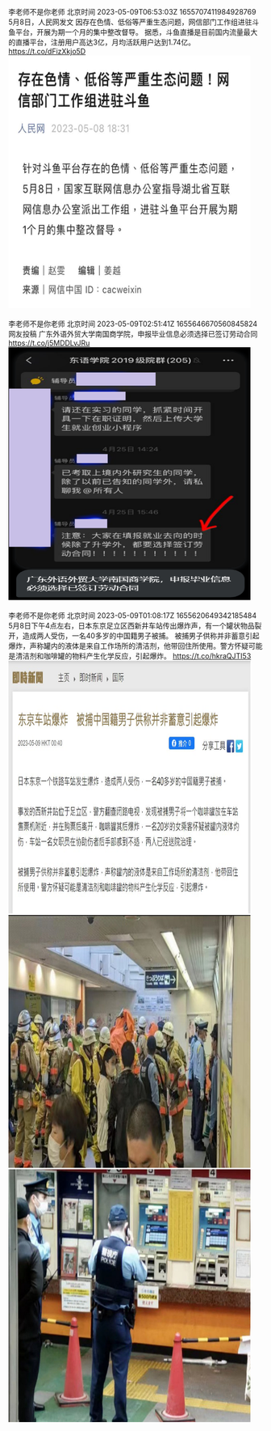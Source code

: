 李老师不是你老师 北京时间 2023-05-09T06:53:03Z 1655707411984928769<br>5月8日，人民网发文
因存在色情、低俗等严重生态问题，网信部门工作组进驻斗鱼平台，开展为期一个月的集中整改督导。
据悉，斗鱼直播是目前国内流量最大的直播平台，注册用户高达3亿，月均活跃用户达到1.74亿。 https://t.co/dFizXkjo5D<br><img src='/temp/image/2023/u-Month-5/1655707411984928769_0.jpg' width='480' height='500'><br><br>李老师不是你老师 北京时间 2023-05-09T02:51:41Z 1655646670560845824<br>网友投稿
广东外语外贸大学南国商学院，申报毕业信息必须选择已签订劳动合同 https://t.co/j5MDDLvJRu<br><img src='/temp/image/2023/u-Month-5/1655646670560845824_0.jpg' width='480' height='500'><br><br>李老师不是你老师 北京时间 2023-05-09T01:08:17Z 1655620649342185484<br>5月8日下午4点左右，日本东京足立区西新井车站传出爆炸声，有一个罐状物品裂开，造成两人受伤，一名40多岁的中国籍男子被捕。
被捕男子供称并非蓄意引起爆炸，声称罐内的液体是来自工作场所的清洁剂，他带回住所使用。警方怀疑可能是清洁剂和咖啡罐的物料产生化学反应，引起爆炸。 https://t.co/hkraQJTI53<br><img src='/temp/image/2023/u-Month-5/1655620649342185484_0.jpg' width='480' height='500'><img src='/temp/image/2023/u-Month-5/1655620649342185484_1.jpg' width='480' height='500'><img src='/temp/image/2023/u-Month-5/1655620649342185484_2.jpg' width='480' height='500'><br><br>
